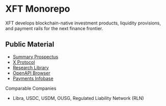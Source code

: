 # XFT Monorepo
XFT develops blockchain-native investment products, liquidity provisions, and payment rails for the next finance frontier.

## Public Material
- [Summary Prospectus](https://xft-summary-prospectus.netlify.app/)
- [X Protocol](https://x-financial-technologies.replit.app/docs/x-protocol.txt)
- [Research Library](https://xft-library.up.railway.app/)
- [OpenAPI Browser](https://xft-openapi-library-production.up.railway.app/)
- [Payments Infobase](https://payments-guide.netlify.app/)

Comparable Companies
- Libra, USDC, USDM, OUSG, Regulated Liability Network (RLN)
